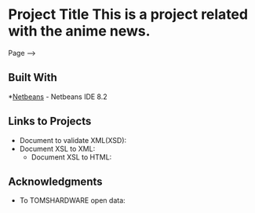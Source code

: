 # Project Title This is a project related with the anime news.   
Page -->  
 ## Built With  
 *[Netbeans](https://netbeans.org/) - Netbeans IDE 8.2  
  ## Links to Projects  
  *  Document to validate XML(XSD):
* Document XSL to XML: 
    * Document XSL to HTML:
 ## Acknowledgments 
  * To TOMSHARDWARE open data: